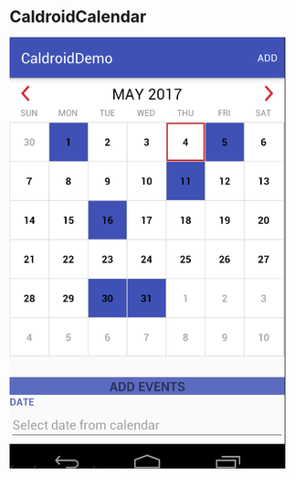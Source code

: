 # CaldroidCalendar

![Alt text](https://github.com/GrvTakte/CaldroidCalendar/blob/master/Screen%20Shot%202017-05-04%20at%206.26.07%20PM.png?raw=true "Optional Title")
